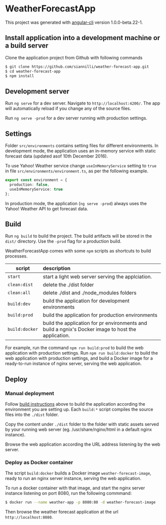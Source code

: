 # WeatherForecastApp

This project was generated with [angular-cli](https://github.com/angular/angular-cli) version 1.0.0-beta.22-1.

## Install application into a development machine or a build server
Clone the application project from Github with following commands

```bash
$ git clone https://github.com/siannilli/weather-forecast-app.git 
$ cd weather-forecast-app
$ npm install 
```

## Development server
Run `ng serve` for a dev server. Navigate to `http://localhost:4200/`. The app will automatically reload if you change any of the source files.

Run `ng serve -prod` for a dev server running with production settings.

## Settings
Folder `src/environments` contains setting files for different environments.
In development mode, the application uses an in-memory service with static forecast data (updated asof 10th December 2016).

To use Yahoo! Weather service change `useInMemoryService` setting to `true` in file `src/environments/environment.ts`, as per the following example. 

```typescript
export const environment = {
  production: false,
  useInMemoryService: true
};
```

In production mode, the application (`ng serve -prod`) always uses the Yahoo! Weather API to get forecast data.

## <a name="build"></a>Build

Run `ng build` to build the project. The build artifacts will be stored in the `dist/` directory. Use the `-prod` flag for a production build.

WeatherForecastApp comes with some `npm` scripts as shortcuts to build processes.

| script         |  description                       |
|----------------|:---------------------------------------------------------|
| `start`        | start a light web server serving the applciation.       
| `clean:dist`   | delete the ./dist folder |
| `clean:all`    | delete ./dist and ./node_modules folders 
| `build:dev`    | build the application for development environments
| `build:prod`   | build the application for production environments 
| `build:docker` | build the application for pr environments and build a ngnix's Docker image to host the application. 

For example, run the command `npm run build:prod` to build the web application with production settings.
Run `npm run build:docker` to build the web application with production settings, and build a Docker image for a ready-to-run instance of nginx server, serving the web application. 

## Deploy

### Manual deployment
Follow [build instructions](#build) above to build the application according the environment you are setting up.
Each `build:*` script compiles the source files into the `./dist` folder.

Copy the content under `./dist` folder to the folder with static assets served by your running web server (eg. /usr/share/nginx/html in a default nginx instance). 

Browse the web application according the URL address listening by the web server.

### Deploy as Docker container
The script `build:docker` builds a Docker image `weather-forecast-image`, ready to run an nginx server instance, serving the web application.

To run a docker container with that image, and start the nginx server instance listening on port 8080, run the following commmand:

```bash
$ docker run --name weather-app -p 8080:80 -d weather-forecast-image
```

Then browse the weather forecast application at the url `http://localhost:8080`.
